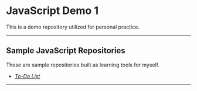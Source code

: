 # JavaScript Demo 1

This is a demo repository utilized for personal practice. 

---

## Sample JavaScript Repositories
These are sample repositories built as learning tools for myself. 

- [_To-Do List_](https://github.com/dcc5235/Todo_List)

---

